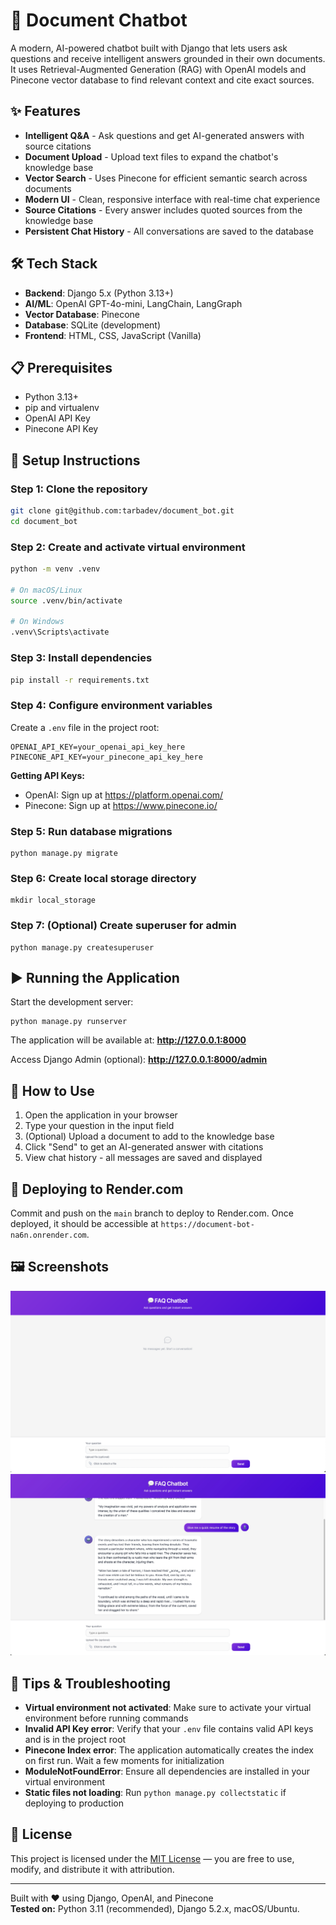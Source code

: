 # 💬 Document Chatbot

A modern, AI-powered chatbot built with Django that lets users ask questions and receive intelligent answers grounded in their own documents. It uses Retrieval-Augmented Generation (RAG) with OpenAI models and Pinecone vector database to find relevant context and cite exact sources.

## ✨ Features

- **Intelligent Q&A** - Ask questions and get AI-generated answers with source citations
- **Document Upload** - Upload text files to expand the chatbot's knowledge base
- **Vector Search** - Uses Pinecone for efficient semantic search across documents
- **Modern UI** - Clean, responsive interface with real-time chat experience
- **Source Citations** - Every answer includes quoted sources from the knowledge base
- **Persistent Chat History** - All conversations are saved to the database

## 🛠️ Tech Stack

- **Backend**: Django 5.x (Python 3.13+)
- **AI/ML**: OpenAI GPT-4o-mini, LangChain, LangGraph
- **Vector Database**: Pinecone
- **Database**: SQLite (development)
- **Frontend**: HTML, CSS, JavaScript (Vanilla)

## 📋 Prerequisites

- Python 3.13+
- pip and virtualenv
- OpenAI API Key
- Pinecone API Key

## 🚀 Setup Instructions

### Step 1: Clone the repository
```bash
git clone git@github.com:tarbadev/document_bot.git
cd document_bot
```
### Step 2: Create and activate virtual environment
```bash
python -m venv .venv

# On macOS/Linux
source .venv/bin/activate

# On Windows
.venv\Scripts\activate
```
### Step 3: Install dependencies
```bash
pip install -r requirements.txt
```


### Step 4: Configure environment variables

Create a `.env` file in the project root:

```
OPENAI_API_KEY=your_openai_api_key_here
PINECONE_API_KEY=your_pinecone_api_key_here
```


**Getting API Keys:**
- OpenAI: Sign up at https://platform.openai.com/
- Pinecone: Sign up at https://www.pinecone.io/

### Step 5: Run database migrations

```shell script
python manage.py migrate
```


### Step 6: Create local storage directory

```shell script
mkdir local_storage
```


### Step 7: (Optional) Create superuser for admin

```shell script
python manage.py createsuperuser
```


## ▶️ Running the Application

Start the development server:

```shell script
python manage.py runserver
```


The application will be available at: **http://127.0.0.1:8000**

Access Django Admin (optional): **http://127.0.0.1:8000/admin**

## 🧭 How to Use

1. Open the application in your browser
2. Type your question in the input field
3. (Optional) Upload a document to add to the knowledge base
4. Click "Send" to get an AI-generated answer with citations
5. View chat history - all messages are saved and displayed

## 🚢 Deploying to Render.com

Commit and push on the `main` branch to deploy to Render.com.
Once deployed, it should be accessible at `https://document-bot-na6n.onrender.com`.

## 🖼️ Screenshots

![Screenshot 1](screenshots/screenshot1.png)
![Screenshot 2](screenshots/screenshot2.jpg)

## 🧪 Tips & Troubleshooting

- **Virtual environment not activated**: Make sure to activate your virtual environment before running commands
- **Invalid API Key error**: Verify that your `.env` file contains valid API keys and is in the project root
- **Pinecone Index error**: The application automatically creates the index on first run. Wait a few moments for initialization
- **ModuleNotFoundError**: Ensure all dependencies are installed in your virtual environment
- **Static files not loading**: Run `python manage.py collectstatic` if deploying to production


## 📝 License

This project is licensed under the [MIT License](./LICENSE) — you are free to use, modify, and distribute it with attribution.

---

Built with ❤️ using Django, OpenAI, and Pinecone  
**Tested on:** Python 3.11 (recommended), Django 5.2.x, macOS/Ubuntu.
